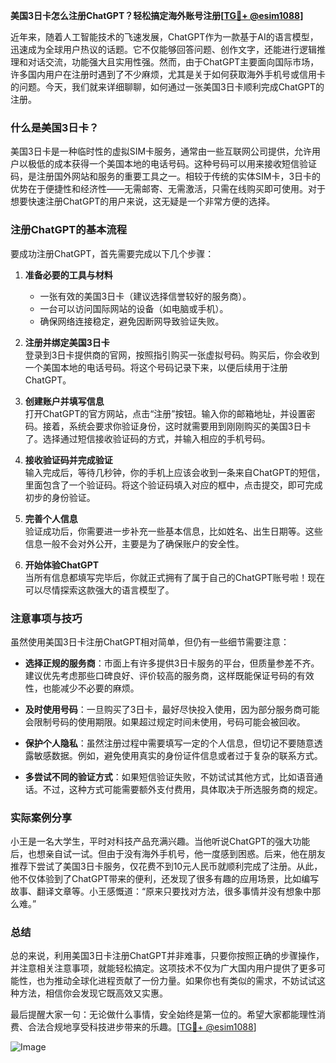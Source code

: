 **美国3日卡怎么注册ChatGPT？轻松搞定海外账号注册[[TG💪+ @esim1088](https://t.me/s/esim1088)]**

近年来，随着人工智能技术的飞速发展，ChatGPT作为一款基于AI的语言模型，迅速成为全球用户热议的话题。它不仅能够回答问题、创作文字，还能进行逻辑推理和对话交流，功能强大且实用性强。然而，由于ChatGPT主要面向国际市场，许多国内用户在注册时遇到了不少麻烦，尤其是关于如何获取海外手机号或信用卡的问题。今天，我们就来详细聊聊，如何通过一张美国3日卡顺利完成ChatGPT的注册。

### 什么是美国3日卡？

美国3日卡是一种临时性的虚拟SIM卡服务，通常由一些互联网公司提供，允许用户以极低的成本获得一个美国本地的电话号码。这种号码可以用来接收短信验证码，是注册国外网站和服务的重要工具之一。相较于传统的实体SIM卡，3日卡的优势在于便捷性和经济性——无需邮寄、无需激活，只需在线购买即可使用。对于想要快速注册ChatGPT的用户来说，这无疑是一个非常方便的选择。

### 注册ChatGPT的基本流程

要成功注册ChatGPT，首先需要完成以下几个步骤：

1. **准备必要的工具与材料**  
   - 一张有效的美国3日卡（建议选择信誉较好的服务商）。  
   - 一台可以访问国际网站的设备（如电脑或手机）。  
   - 确保网络连接稳定，避免因断网导致验证失败。  

2. **注册并绑定美国3日卡**  
   登录到3日卡提供商的官网，按照指引购买一张虚拟号码。购买后，你会收到一个美国本地的电话号码。将这个号码记录下来，以便后续用于注册ChatGPT。

3. **创建账户并填写信息**  
   打开ChatGPT的官方网站，点击“注册”按钮。输入你的邮箱地址，并设置密码。接着，系统会要求你验证身份，这时就需要用到刚刚购买的美国3日卡了。选择通过短信接收验证码的方式，并输入相应的手机号码。

4. **接收验证码并完成验证**  
   输入完成后，等待几秒钟，你的手机上应该会收到一条来自ChatGPT的短信，里面包含了一个验证码。将这个验证码填入对应的框中，点击提交，即可完成初步的身份验证。

5. **完善个人信息**  
   验证成功后，你需要进一步补充一些基本信息，比如姓名、出生日期等。这些信息一般不会对外公开，主要是为了确保账户的安全性。

6. **开始体验ChatGPT**  
   当所有信息都填写完毕后，你就正式拥有了属于自己的ChatGPT账号啦！现在可以尽情探索这款强大的语言模型了。

### 注意事项与技巧

虽然使用美国3日卡注册ChatGPT相对简单，但仍有一些细节需要注意：

- **选择正规的服务商**：市面上有许多提供3日卡服务的平台，但质量参差不齐。建议优先考虑那些口碑良好、评价较高的服务商，这样既能保证号码的有效性，也能减少不必要的麻烦。
  
- **及时使用号码**：一旦购买了3日卡，最好尽快投入使用，因为部分服务商可能会限制号码的使用期限。如果超过规定时间未使用，号码可能会被回收。

- **保护个人隐私**：虽然注册过程中需要填写一定的个人信息，但切记不要随意透露敏感数据。例如，避免使用真实的身份证件信息或者过于复杂的联系方式。

- **多尝试不同的验证方式**：如果短信验证失败，不妨试试其他方式，比如语音通话。不过，这种方式可能需要额外支付费用，具体取决于所选服务商的规定。

### 实际案例分享

小王是一名大学生，平时对科技产品充满兴趣。当他听说ChatGPT的强大功能后，也想亲自试一试。但由于没有海外手机号，他一度感到困惑。后来，他在朋友推荐下尝试了美国3日卡服务，仅花费不到10元人民币就顺利完成了注册。从此，他不仅体验到了ChatGPT带来的便利，还发现了很多有趣的应用场景，比如编写故事、翻译文章等。小王感慨道：“原来只要找对方法，很多事情并没有想象中那么难。”

### 总结

总的来说，利用美国3日卡注册ChatGPT并非难事，只要你按照正确的步骤操作，并注意相关注意事项，就能轻松搞定。这项技术不仅为广大国内用户提供了更多可能性，也为推动全球化进程贡献了一份力量。如果你也有类似的需求，不妨试试这种方法，相信你会发现它既高效又实惠。

最后提醒大家一句：无论做什么事情，安全始终是第一位的。希望大家都能理性消费、合法合规地享受科技进步带来的乐趣。[[TG💪+ @esim1088](https://t.me/s/esim1088)]

![Image](https://i.postimg.cc/4NQfJmqS/Snipaste-2025-05-13-00-14-12.png)